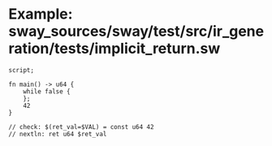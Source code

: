 # Example: sway_sources/sway/test/src/ir_generation/tests/implicit_return.sw

```sway
script;

fn main() -> u64 {
    while false {
    };
    42
}

// check: $(ret_val=$VAL) = const u64 42
// nextln: ret u64 $ret_val

```

